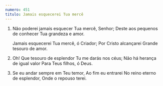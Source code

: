 ```yaml
---
numero: 451
titulo: Jamais esquecerei Tua mercê
---
```

1. Não poderei jamais esquecer
   Tua mercê, Senhor;
   Deste aos pequenos de conhecer
   Tua grandeza e amor.

   Jamais esquecerei
   Tua mercê, ó Criador;
   Por Cristo alcançarei
   Grande tesouro de amor.

2. Oh! Que tesouro de esplendor
   Tu me darás nos céus;
   Não há herança de igual valor
   Para Teus filhos, ó Deus.

3. Se eu andar sempre em Teu temor,
   Ao fim eu entrarei
   No reino eterno de esplendor,
   Onde o repouso terei.
